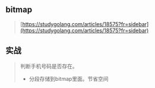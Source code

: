 ## bitmap

> [https://studygolang.com/articles/18575?fr=sidebar](https://studygolang.com/articles/18575?fr=sidebar)

## 实战

> 判断手机号码是否存在。
>
> * 分段存储到bitmap里面。节省空间



